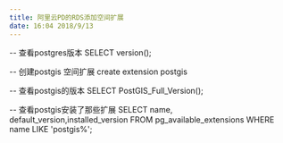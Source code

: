 ```yaml
---
title: 阿里云PD的RDS添加空间扩展
date: 16:04 2018/9/13
---
```


-- 查看postgres版本
SELECT version();

-- 创建postgis 空间扩展
create extension postgis

-- 查看postgis的版本
SELECT PostGIS_Full_Version();

-- 查看postgis安装了那些扩展
SELECT name, default_version,installed_version FROM pg_available_extensions WHERE name LIKE 'postgis%';

